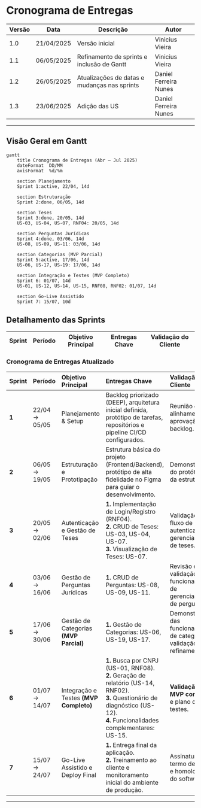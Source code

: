 # Cronograma de Entregas


| Versão | Data       | Descrição                                  | Autor           |
| ------ | ---------- | ------------------------------------------ | --------------- |
| 1.0    | 21/04/2025 | Versão inicial                             | Vinicius Vieira |
| 1.1    | 06/05/2025 | Refinamento de sprints e inclusão de Gantt | Vinicius Vieira |
| 1.2    | 26/05/2025 | Atualizações de datas e mudanças nas sprints | Daniel Ferreira Nunes |
| 1.3    | 23/06/2025 | Adição das US | Daniel Ferreira Nunes |



---

## Visão Geral em Gantt

```mermaid
gantt
    title Cronograma de Entregas (Abr — Jul 2025)
    dateFormat  DD/MM
    axisFormat  %d/%m

    section Planejamento
    Sprint 1:active, 22/04, 14d

    section Estruturação
    Sprint 2:done, 06/05, 14d

    section Teses
    Sprint 3:done, 20/05, 14d
    US-03, US-04, US-07, RNF04: 20/05, 14d

    section Perguntas Jurídicas
    Sprint 4:done, 03/06, 14d
    US-08, US-09, US-11: 03/06, 14d

    section Categorias (MVP Parcial)
    Sprint 5:active, 17/06, 14d
    US-06, US-17, US-19: 17/06, 14d

    section Integração e Testes (MVP Completo)
    Sprint 6: 01/07, 14d
    US-01, US-12, US-14, US-15, RNF08, RNF02: 01/07, 14d

    section Go-Live Assistido
    Sprint 7: 15/07, 10d
```
## Detalhamento das Sprints

| Sprint | Período       | Objetivo Principal                                                            | Entregas Chave                                                            | Validação do Cliente                         |
| ------ | ------------- | ----------------------------------------------------------------------------- | ------------------------------------------------------------------------- | -------------------------------------------- |
### Cronograma de Entregas Atualizado

| Sprint | Período       | Objetivo Principal                  | Entregas Chave                                                                                                                 | Validação do Cliente                                             |
| :----- | :------------ | :---------------------------------- | :----------------------------------------------------------------------------------------------------------------------------- | :--------------------------------------------------------------- |
| **1** | 22/04 → 05/05 | Planejamento & Setup                | Backlog priorizado (DEEP), arquitetura inicial definida, protótipo de tarefas, repositórios e pipeline CI/CD configurados.          | Reunião de alinhamento, aprovação do backlog.                    |
| **2** | 06/05 → 19/05 | Estruturação e Prototipação         | Estrutura básica do projeto (Frontend/Backend), protótipo de alta fidelidade no Figma para guiar o desenvolvimento.                 | Demonstração do protótipo e da estrutura.                        |
| **3** | 20/05 → 02/06 | Autenticação e Gestão de Teses      | **1.** Implementação de Login/Registro (RNF04). <br> **2.** CRUD de Teses: US-03, US-04, US-07. <br> **3.** Visualização de Teses: US-07.                                        | Validação do fluxo de autenticação e gerenciamento de teses.     |
| **4** | 03/06 → 16/06 | Gestão de Perguntas Jurídicas       | **1.** CRUD de Perguntas: US-08, US-09, US-11.                                                                               | Revisão e validação das funcionalidades de gerenciamento de perguntas. |
| **5** | 17/06 → 30/06 | Gestão de Categorias **(MVP Parcial)** | **1.** Gestão de Categorias: US-06, US-19, US-17. <br>  | Demonstração das funcionalidades de categorias e validação dos refinamentos. |
| **6** | 01/07 → 14/07 | Integração e Testes **(MVP Completo)**        | **1.** Busca por CNPJ (US-01, RNF08). <br> **2.** Geração de relatório (US-14, RNF02). <br> **3.** Questionário de diagnóstico (US-12). <br> **4.** Funcionalidades complementares: US-15. <br> | **Validação do MVP completo** e plano de testes. |
| **7** | 15/07 → 24/07 | Go-Live Assistido e Deploy Final    | **1.** Entrega final da aplicação. <br> **2.** Treinamento ao cliente e monitoramento inicial do ambiente de produção.             | Assinatura do termo de aceite e homologação do software.         |



---
